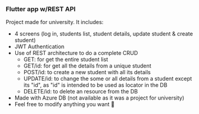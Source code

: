 ### Flutter app w/REST API
Project made for university. It includes:
- 4 screens (log in, students list, student details, update student & create student)
- JWT Authentication
- Use of REST architecture to do a complete CRUD
	- GET: for get the entire student list
	- GET/id: for get all the details from a unique student
	- POST/id: to create a new student with all its details
	- UPDATE/id: to change the some or all details from a student except its "id", as "id" is intended to be used as locator in the DB
	- DELETE/id: to delete an resource from the DB
- Made with Azure DB (not available as it was a project for university)
- Feel free to modify anything you want 💚
